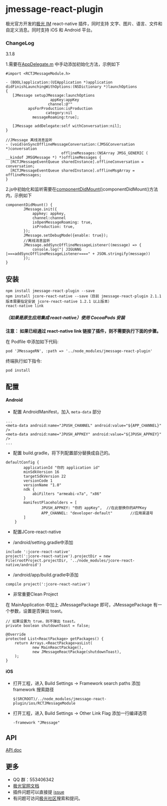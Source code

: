 # jmessage-react-plugin 

极光官方开发的[极光 IM](https://docs.jiguang.cn/jmessage/guideline/jmessage_guide/) react-native 插件，同时支持 文字、图片、语言、文件和自定义消息。同时支持 iOS 和 Android 平台。

### ChangeLog

3.1.8

1.需要在[AppDelegate.m](https://github.com/jpush/jmessage-react-plugin/blob/master/example/ios/JMessageDemo/AppDelegate.m) 中手动添加初始化方法，示例如下

```
#import <RCTJMessageModule.h>

- (BOOL)application:(UIApplication *)application didFinishLaunchingWithOptions:(NSDictionary *)launchOptions
{   
   [JMessage setupJMessage:launchOptions
                    appKey:appKey
                   channel:@""
          apsForProduction:isProduction
                  category:nil
            messageRoaming:true];
   
   [JMessage addDelegate:self withConversation:nil];
}

//JMessage 离线消息监听
- (void)onSyncOfflineMessageConversation:(JMSGConversation *)conversation
                         offlineMessages:(NSArray JMSG_GENERIC ( __kindof JMSGMessage *) *)offlineMessages {
  [RCTJMessageEventQueue sharedInstance].offlineConversation = conversation;
  [RCTJMessageEventQueue sharedInstance].offlineMsgArray = offlineMessages;
}
```

2.js中初始化和监听需要在[componentDidMount()](https://github.com/jpush/jmessage-react-plugin/blob/master/example/app/routes/Launch/index.js)componentDidMount()方法内，示例如下

```
componentDidMount() {
        JMessage.init({
            appkey: appkey,
            channel:channel
            isOpenMessageRoaming: true,
            isProduction: true,
        });
        JMessage.setDebugMode({enable: true});
        //离线消息监听
        JMessage.addSyncOfflineMessageListener((message) => {
            console.log("| JIGUANG |===addSyncOfflineMessageListener====" + JSON.stringify(message))
        });
}        
```

## 安装

```
npm install jmessage-react-plugin --save
npm install jcore-react-native --save（目前 jmessage-react-plugin 2.1.1 版本需要指定安装 jcore-react-native 1.2.1 以上版本）
react-native link
```

##### （如果是原生应用集成 react-native）使用 CocoaPods 安装

**注意： 如果已经通过 react-native link 链接了插件，则不需要执行下面的步骤。**


在 Podfile 中添加如下代码:

```
pod 'JMessageRN', :path => '../node_modules/jmessage-react-plugin'
```

终端执行如下指令:

```
pod install
```

## 配置

#### Android

- 配置 AndroidManifest，加入 `meta-data` 部分
```
...
<meta-data android:name="JPUSH_CHANNEL" android:value="${APP_CHANNEL}" />
<meta-data android:name="JPUSH_APPKEY" android:value="${JPUSH_APPKEY}" />
...
```
- 配置 build.gradle，将下列配置部分替换成自己的。
```
defaultConfig {
        applicationId "你的 application id"
        minSdkVersion 16
        targetSdkVersion 22
        versionCode 1
        versionName "1.0"
        ndk {
            abiFilters "armeabi-v7a", "x86"
        }
        manifestPlaceholders = [
                JPUSH_APPKEY: "你的 appKey",	//在此替换你的APPKey
                APP_CHANNEL: "developer-default"		//应用渠道号
        ]
    }
```
- 配置JCore-react-native
* /android/setting.gradle中添加
```
include ':jcore-react-native'
project(':jcore-react-native').projectDir = new File(rootProject.projectDir, '../node_modules/jcore-react-native/android')
```
* /android/app/build.gradle中添加
```
compile project(':jcore-react-native')
```
* 非常重要Clean Project

在 MainApplication 中加上 JMessagePackage 即可，JMessagePackage 有一个参数，设置是否弹出 toast。
```
// 如果设置为 true，则不弹出 toast。
private boolean shutdownToast = false;

@Override
protected List<ReactPackage> getPackages() {
    return Arrays.<ReactPackage>asList(
            new MainReactPackage(),
            new JMessageReactPackage(shutdownToast),
    );
}
```

#### iOS

- 打开工程，进入 Build Settings -> Framework search paths 添加 framework 搜索路径

  ```
  $(SRCROOT)/../node_modules/jmessage-react-plugin/ios/RCTJMessageModule
  ```

- 打开工程，进入 Build Settings -> Other Link Flag 添加一行编译选项

  ```
  -framework "JMessage"
  ```


## API

[API doc](./document/API.md)

## 更多

- QQ 群：553406342
- [极光官网文档](http://docs.jiguang.cn/guideline/jmessage_guide/)
- 插件问题可以直接提 [issue](https://github.com/jpush/jmessage-react-plugin/issues)
- 有问题可访问[极光社区](http://community.jiguang.cn/)搜索和提问。

